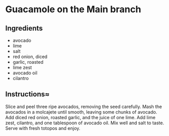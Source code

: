 # Guacamole on the Main branch
## Ingredients
* avocado
* lime
* salt
* red onion, diced
* garlic, roasted
* lime zest
* avocado oil
* cilantro

## Instructions≈
Slice and peel three ripe avocados, removing the seed carefully. 
Mash the avocados in a molcajete until smooth, leaving some chunks of avocado. 
Add diced red onion, roasted garlic, and the juice of one lime. 
Add lime zest, cilantro, and one tablespoon of avocado oil. 
Mix well and salt to taste.
Serve with fresh totopos and enjoy.
